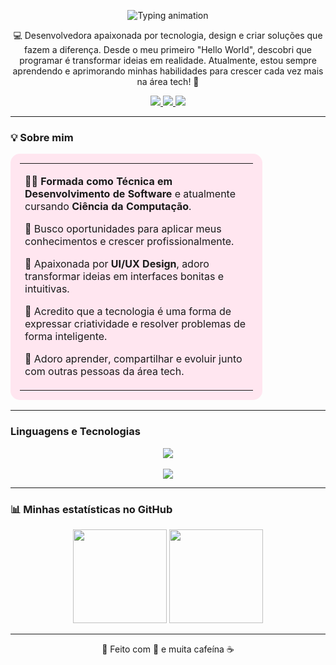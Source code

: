 <p align="center">
  <img src="https://readme-typing-svg.herokuapp.com?font=Playfair+Display&size=40&duration=3000&pause=500&color=F78FB3&center=true&vCenter=true&width=700&lines=Ol%C3%A1%2C%20eu%20sou%20a%20Gabriela%20Correia%21" alt="Typing animation" />
</p>


<p align="center">
💻 Desenvolvedora apaixonada por tecnologia, design e criar soluções que fazem a diferença.  
Desde o meu primeiro "Hello World", descobri que programar é transformar ideias em realidade.  
Atualmente, estou sempre aprendendo e aprimorando minhas habilidades para crescer cada vez mais na área tech! 🚀  
</p>

<p align="center">
  <a href="https://www.linkedin.com/in/SEU-LINKEDIN" target="_blank">
    <img src="https://img.shields.io/badge/LinkedIn-f78fb3?style=for-the-badge&logo=linkedin&logoColor=white"/>
  </a>
  <a href="mailto:SEUEMAIL@gmail.com">
    <img src="https://img.shields.io/badge/Gmail-f8a5c2?style=for-the-badge&logo=gmail&logoColor=white"/>
  </a>
  <a href="https://SEUSITE.com" target="_blank">
    <img src="https://img.shields.io/badge/Portfólio-ffcce0?style=for-the-badge&logo=vercel&logoColor=white"/>
  </a>
</p>


---
### 💡 Sobre mim  

<table align="center" style="background-color:#ffe6f0; border-radius:15px; padding:15px; width:80%; text-align:left;">
<tr>
<td>

👩‍💻 **Formada como Técnica em Desenvolvimento de Software** e atualmente cursando **Ciência da Computação**.  

💼 Busco oportunidades para aplicar meus conhecimentos e crescer profissionalmente.  

🎨 Apaixonada por **UI/UX Design**, adoro transformar ideias em interfaces bonitas e intuitivas.  

💬 Acredito que a tecnologia é uma forma de expressar criatividade e resolver problemas de forma inteligente.  

🌷 Adoro aprender, compartilhar e evoluir junto com outras pessoas da área tech.  

</td>
</tr>
</table>

---
###  Linguagens e Tecnologias

<p align="center">
  <!-- Linguagens -->
  <img src="https://skillicons.dev/icons?i=java,javascript,html,css,mysql&perline=5&theme=light&color=f78fb3" /><br><br>
  <!-- Ferramentas -->
  <img src="https://skillicons.dev/icons?i=vscode,git,github,figma&perline=4&theme=light&color=f78fb3" />
</p>


---

### 📊 Minhas estatísticas no GitHub

<p align="center">
  <img height="150em" src="https://github-readme-stats.vercel.app/api?username=SEU_USUARIO&show_icons=true&theme=rose_pine&hide_border=true&title_color=f78fb3&icon_color=f8a5c2" />
  <img height="150em" src="https://github-readme-stats.vercel.app/api/top-langs/?username=SEU_USUARIO&layout=compact&langs_count=7&theme=rose_pine&hide_border=true&title_color=f78fb3" />
</p>

---

<p align="center">🌷 Feito com 💜 e muita cafeína ☕</p>


